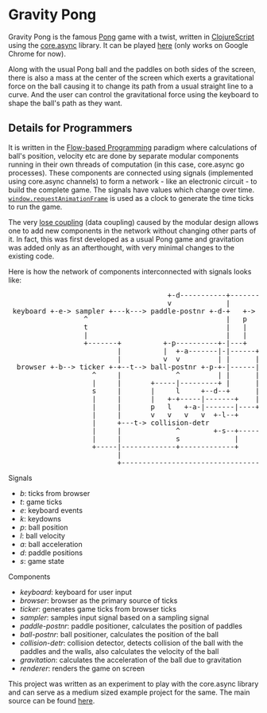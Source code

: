 # Gravity Pong

Gravity Pong is the famous [Pong][pong] game with a twist, written in [ClojureScript][cljs] using the 
[core.async][coreasync] library. It can be played [here][demo] (only works on Google Chrome for now).

Along with the usual Pong ball and the paddles on both sides of the screen, there is also a mass at 
the center of the screen which exerts a gravitational force on the ball causing it to change its path
from a usual straight line to a curve. And the user can control the gravitational force using the 
keyboard to shape the ball's path as they want.

## Details for Programmers
It is written in the [Flow-based Programming][fbprog] paradigm where calculations of ball's position, 
velocity etc are done by separate modular components running in their own threads of computation 
(in this case, core.async go processes). These components are connected using signals (implemented 
using core.async channels) to form a network - like an electronic circuit - to build the complete game.
The signals have values which change over time. [`window.requestAnimationFrame`][raf] is used as a 
clock to generate the time ticks to run the game.

The very [lose coupling][coupling] (data coupling) caused by the modular design allows one to add 
new components in the network without changing other parts of it. In fact, this was first developed 
as a usual Pong game and gravitation was added only as an afterthought, with very minimal changes
to the existing code.

Here is how the network of components interconnected with signals looks like:

<pre>
                                      +-d-----------+--------------------------+
                                      v             |                          |
 keyboard +-e-> sampler +---k---> paddle-postnr +-d-+   +-> gravitation +--+   |
                  ^                                 |   p                  a   |
                  t                                 |   |                  |   |
                  |                                 |   |                  |   |
                  +-------+          +-p----------+-|---+                  |   d
                          |          |  +-a-------|-|------+---------------+   |
                          |          v  v         | |      |                   v
  browser +-b--> ticker +-+--t--> ball-postnr +-p-+-|------|------------p-> renderer
                    ^     |             ^         | |      |                  ^  ^
                    |     |       +-----|---------+ |      |                  |  |
                    s     |       |     l     +--d--+      |                  s  t
                    |     |       |   +-+-----|-------+    |                  |  |
                    |     |       p   l   +-a-|-------|----+                  |  |
                    |     |       v   v   v   v  +-l--+                       |  |
                    |     +---t-> collision-detr                              |  |
                    |     |             ^        +-s--+-----------------------+  |
                    |     |             s             |                          |
                    +-----|-------------+-------------+                          |
                          |                                                      |
                          +------------------------------------------------------+
</pre>

Signals     

 - *b*: ticks from browser
 - *t*: game ticks        
 - *e*: keyboard events   
 - *k*: keydowns          
 - *p*: ball position     
 - *l*: ball velocity     
 - *a*: ball acceleration 
 - *d*: paddle positions  
 - *s*: game state        

Components

 - *keyboard*: keyboard for user input
 - *browser*: browser as the primary source of ticks
 - *ticker*: generates game ticks from browser ticks
 - *sampler*: samples input signal based on a sampling signal
 - *paddle-postnr*: paddle positioner, calculates the position of paddles
 - *ball-postnr*: ball positioner, calculates the position of the ball
 - *collision-detr*: collision detector, detects collision of the ball with the paddles and the 
                       walls, also calculates the velocity of the ball
 - *gravitation*: calculates the acceleration of the ball due to gravitation
 - *renderer*: renders the game on screen

This project was written as an experiment to play with the core.async library and can serve as
a medium sized example project for the same. The main source can be found [here][src].

[pong]: https://en.wikipedia.org/wiki/Pong
[cljs]: https://github.com/clojure/clojurescript
[coreasync]: https://github.com/clojure/core.async
[demo]: http://abhinavsarkar.net/frpong
[fbprog]: https://en.wikipedia.org/wiki/Flow-based_programming
[coupling]: https://en.wikipedia.org/wiki/Coupling_(computer_programming)
[src]: https://github.com/abhin4v/frpong/blob/master/src/cljs/frpong/core.cljs
[raf]: https://developer.mozilla.org/en-US/docs/Web/API/window.requestAnimationFrame
